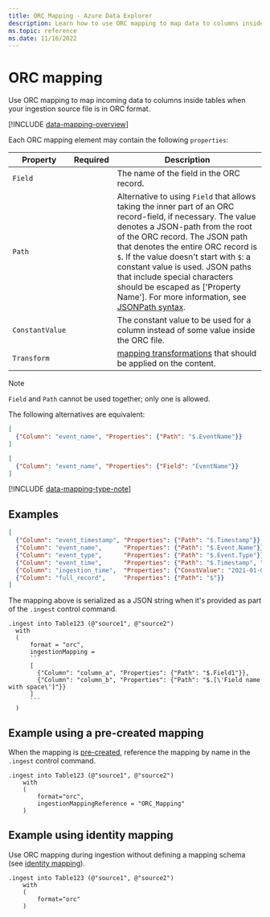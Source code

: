 ```yaml
---
title: ORC Mapping - Azure Data Explorer
description: Learn how to use ORC mapping to map data to columns inside tables upon ingestion.
ms.topic: reference
ms.date: 11/16/2022
---
```


# ORC mapping

Use ORC mapping to map incoming data to columns inside tables when your ingestion source file is in ORC format.

[!INCLUDE [data-mapping-overview](../../includes/data-mapping-overview.md)]

Each ORC mapping element may contain the following `properties`:

|Property|Required|Description|
|--|--|--|
|`Field`| | The name of the field in the ORC record.|
|`Path`| | Alternative to using `Field` that allows taking the inner part of an ORC record-field, if necessary. The value denotes a JSON-path from the root of the ORC record. The JSON path that denotes the entire ORC record is `$`. If the value doesn't start with `$`: a constant value is used. JSON paths that include special characters should be escaped as [\'Property Name\']. For more information, see [JSONPath syntax](../query/jsonpath.md).|
|`ConstantValue`| | The constant value to be used for a column instead of some value inside the ORC file.|
|`Transform`| | [mapping transformations](mappings.md#mapping-transformations) that should be applied on the content.|

> [!NOTE]
> `Field` and `Path` cannot be used together; only one is allowed.
>
> The following alternatives are equivalent:
>
> ``` json
> [
>   {"Column": "event_name", "Properties": {"Path": "$.EventName"}}
> ]
> ```
>
> ``` json
> [
>   {"Column": "event_name", "Properties": {"Field": "EventName"}}
> ]
> ```

[!INCLUDE [data-mapping-type-note](../../includes/data-mapping-type-note.md)]

## Examples

```json
[
  {"Column": "event_timestamp", "Properties": {"Path": "$.Timestamp"}},
  {"Column": "event_name",      "Properties": {"Path": "$.Event.Name"}},
  {"Column": "event_type",      "Properties": {"Path": "$.Event.Type"}},
  {"Column": "event_time",      "Properties": {"Path": "$.Timestamp", "Transform": "DateTimeFromUnixMilliseconds"}},
  {"Column": "ingestion_time",  "Properties": {"ConstValue": "2021-01-01T10:32:00"}},
  {"Column": "full_record",     "Properties": {"Path": "$"}}
]
```

The mapping above is serialized as a JSON string when it's provided as part of the `.ingest` control command.

````kusto
.ingest into Table123 (@"source1", @"source2")
  with
  (
      format = "orc",
      ingestionMapping =
      ```
      [
        {"Column": "column_a", "Properties": {"Path": "$.Field1"}},
        {"Column": "column_b", "Properties": {"Path": "$.[\'Field name with space\']"}}
      ]
      ```
  )
````

## Example using a pre-created mapping

When the mapping is [pre-created](create-ingestion-mapping-command.md), reference the mapping by name in the `.ingest` control command.

```kusto
.ingest into Table123 (@"source1", @"source2")
    with
    (
        format="orc",
        ingestionMappingReference = "ORC_Mapping"
    )
```

## Example using identity mapping

Use ORC mapping during ingestion without defining a mapping schema (see [identity mapping](mappings.md#identity-mapping)).

```kusto
.ingest into Table123 (@"source1", @"source2")
    with
    (
        format="orc"
    )
```
